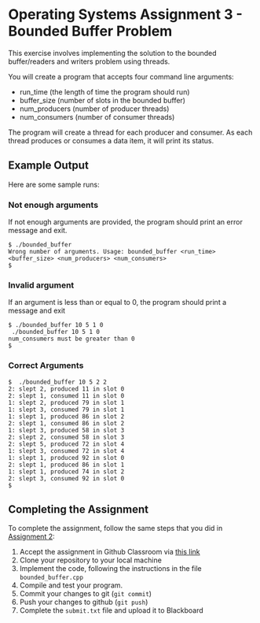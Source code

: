 # Operating Systems Assignment 3 - Bounded Buffer Problem
This exercise involves implementing the solution to the bounded buffer/readers and writers problem using threads.

You will create a program that accepts four command line arguments:
* run_time (the length of time the program should run)
* buffer_size (number of slots in the bounded buffer)
* num_producers (number of producer threads)
* num_consumers (number of consumer threads)

The program will create a thread for each producer and consumer. As each thread produces or consumes a data item, it will print its status.

## Example Output
Here are some sample runs:

### Not enough arguments
If not enough arguments are provided, the program should print an error message and exit.

```
$ ./bounded_buffer
Wrong number of arguments. Usage: bounded_buffer <run_time> <buffer_size> <num_producers> <num_consumers>
$
```
### Invalid argument
If an argument is less than or equal to 0, the program should print a message and exit
```
$ ./bounded_buffer 10 5 1 0
 ./bounded_buffer 10 5 1 0
num_consumers must be greater than 0
$
```
### Correct Arguments
```
$  ./bounded_buffer 10 5 2 2
2: slept 2, produced 11 in slot 0
2: slept 1, consumed 11 in slot 0
1: slept 2, produced 79 in slot 1
1: slept 3, consumed 79 in slot 1
1: slept 1, produced 86 in slot 2
2: slept 1, consumed 86 in slot 2
1: slept 3, produced 58 in slot 3
2: slept 2, consumed 58 in slot 3
2: slept 5, produced 72 in slot 4
1: slept 3, consumed 72 in slot 4
1: slept 1, produced 92 in slot 0
2: slept 1, produced 86 in slot 1
1: slept 1, produced 74 in slot 2
2: slept 3, consumed 92 in slot 0
$
```
## Completing the Assignment
To complete the assignment, follow the same steps that you did in [Assignment 2](https://github.com/skamens-fordham/os-hw2-template/blob/main/README.md):

1. Accept the assignment in Github Classroom via [this link](https://classroom.github.com/a/XtK7_NfA)
2. Clone your repository to your local machine
3. Implement the code, following the instructions in the file `bounded_buffer.cpp`
4. Compile and test your program. 
5. Commit your changes to git (`git commit`)
6. Push your changes to github (`git push`)
7. Complete the `submit.txt` file and upload it to Blackboard